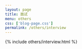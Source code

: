 ```yaml
---
layout: page
title: 面试
menu: others
css: ['blog-page.css']
permalink: /others/interview
---
```


{% include others/interview.html %}
